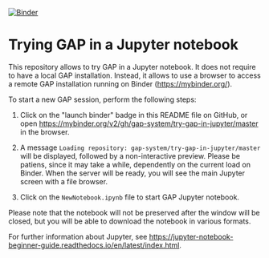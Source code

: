 [![Binder](https://mybinder.org/badge.svg)](https://mybinder.org/v2/gh/gap-system/try-gap-in-jupyter/master)

# Trying GAP in a Jupyter notebook

This repository allows to try GAP in a Jupyter notebook. It does not require to
have a local GAP installation. Instead, it allows to use a browser to access a
remote GAP installation running on Binder (<https://mybinder.org/>).

To start a new GAP session, perform the following steps:

1. Click on the "launch binder" badge in this README file on GitHub, or open
<https://mybinder.org/v2/gh/gap-system/try-gap-in-jupyter/master> in the browser.

2. A message `Loading repository: gap-system/try-gap-in-jupyter/master` will be 
displayed, followed by a non-interactive preview. Please be patiens, since it
may take a while, dependently on the current load on Binder. When the server
will be ready, you will see the main Jupyter screen with a file browser.

3. Click on the `NewNotebook.ipynb` file to start GAP Jupyter notebook.

Please note that the notebook will not be preserved after the window will
be closed, but you will be able to download the notebook in various formats. 

For further information about Jupyter, see 
<https://jupyter-notebook-beginner-guide.readthedocs.io/en/latest/index.html>.
